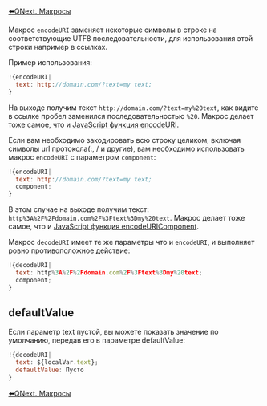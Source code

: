 
[⬅️QNext. Макросы](/docs-test/_export/macros)



Макрос `encodeURI` заменяет некоторые символы в строке на соответствующие UTF8 последовательности, для использования этой строки например в ссылках. 

Пример использования:
```js 
!{encodeURI|
  text: http://domain.com/?text=my text;
}
```

На выходе получим текст `http://domain.com/?text=my%20text`, как видите в ссылке пробел заменился последовательностью `%20`. Макрос делает тоже самое, что и [JavaScript функция encodeURI](https://developer.mozilla.org/ru/docs/Web/JavaScript/Reference/Global_Objects/encodeURI).

Если вам необходимо закодировать всю строку целиком, включая символы url протокола(:, / и другие), вам необходимо использовать макрос `encodeURI` с параметром `component`:
```js 
!{encodeURI|
  text: http://domain.com/?text=my text;
  component;
}
```

В этом случае на выходе получим текст: `http%3A%2F%2Fdomain.com%2F%3Ftext%3Dmy%20text`. Макрос делает тоже самое, что и [JavaScript функция encodeURIComponent](https://developer.mozilla.org/ru/docs/Web/JavaScript/Reference/Global_Objects/encodeURIComponent).



Макрос `decodeURI` имеет те же параметры что и `encodeURI`, и выполняет ровно противоположное действие: 
```js 
!{decodeURI|
  text: http%3A%2F%2Fdomain.com%2F%3Ftext%3Dmy%20text;
  component;
}
```


## defaultValue

Если параметр text пустой, вы можете показать значение по умолчанию, передав его в параметре defaultValue:
```js 
!{decodeURI|
  text: ${localVar.text};
  defaultValue: Пусто
}
```



[⬅️QNext. Макросы](/docs-test/_export/macros)
  
